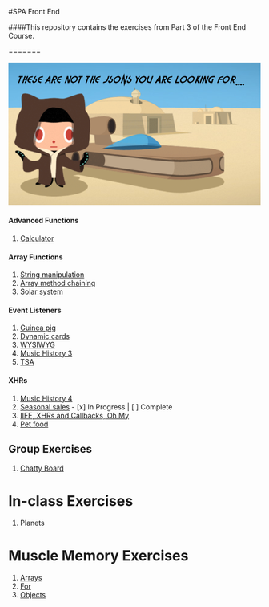 #SPA Front End

####This repository contains the exercises from Part 3 of the Front End Course.

=======

![Octocat](https://github.com/jmccutchanwd/spa/blob/master/jedi-cat2.png)


#### Advanced Functions

1. [Calculator](https://github.com/jmccutchanwd/spa/blob/master/calculator/README.md)

#### Array Functions

1. [String manipulation]()
1. [Array method chaining]()
1. [Solar system]()

#### Event Listeners

1. [Guinea pig]()
1. [Dynamic cards]()
1. [WYSIWYG]()
1. [Music History 3]()
1. [TSA]()

#### XHRs

1. [Music History 4]()
1. [Seasonal sales](https://github.com/jmccutchanwd/spa/tree/master/seasonal-sales) - [x] In Progress | [ ] Complete
1. [IIFE, XHRs and Callbacks, Oh My]()
1. [Pet food]()

## Group Exercises

1. [Chatty Board](https://github.com/nss-day-cohort-17/chatty-respected-intelligent-programmers)

# In-class Exercises

1. Planets

# Muscle Memory Exercises

1. [Arrays]()
1. [For]()
1. [Objects]()
